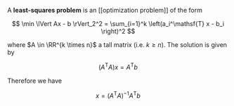 A **least-squares problem** is an [[optimization problem]] of the form

$$
\min \lVert Ax - b \rVert_2^2 = \sum_{i=1}^k \left(a_i^\mathsf{T} x - b_i \right)^2
$$

where $A \in \RR^{k \times n}$ a tall matrix (i.e. $k \geqslant n$). The solution is given by

$$
\left(A^\mathsf{T}A\right)x = A^\mathsf{T}b
$$

Therefore we have

$$
x = (A^\mathsf{T}A)^{-1}A^\mathsf{T}b
$$